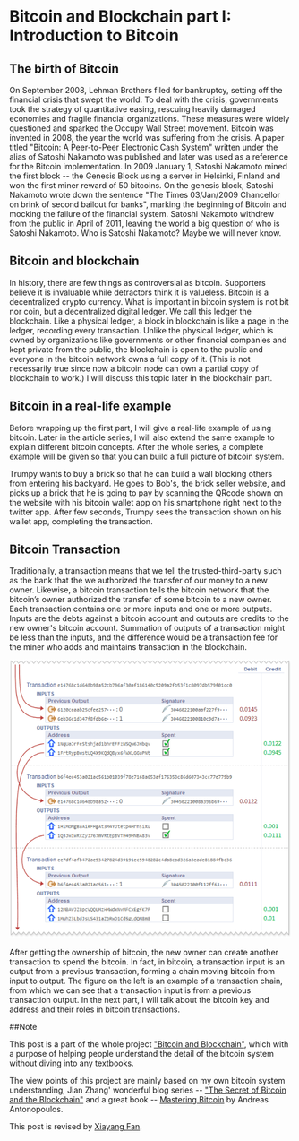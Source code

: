 # Bitcoin and Blockchain part I: Introduction to Bitcoin

## The birth of Bitcoin
On September 2008, Lehman Brothers filed for bankruptcy, setting off the financial crisis that swept the world. To deal with the crisis, governments took the strategy of quantitative easing, rescuing heavily damaged economies and fragile financial organizations. These measures were widely questioned and sparked the Occupy Wall Street movement.
Bitcoin was invented in 2008, the year the world was suffering from the crisis. A paper titled "Bitcoin: A Peer-to-Peer Electronic Cash System" written under the alias of Satoshi Nakamoto was published and later was used as a reference for the Bitcoin implementation. In 2009 January 1, Satoshi Nakamoto mined the first block -- the Genesis Block using a server in Helsinki, Finland and won the first miner reward of 50 bitcoins. On the genesis block, Satoshi Nakamoto wrote down the sentence "The Times 03/Jan/2009 Chancellor on brink of second bailout for banks", marking the beginning of Bitcoin and mocking the failure of the financial system. Satoshi Nakamoto withdrew from the public in April of 2011, leaving the world a big question of who is Satoshi Nakamoto. Who is Satoshi Nakamoto? Maybe we will never know.


## Bitcoin and blockchain
In history, there are few things as controversial as bitcoin. Supporters believe it is invaluable while detractors think it is valueless. Bitcoin is a decentralized crypto currency. What is important in bitcoin system is not bit nor coin, but a decentralized digital ledger. We call this ledger the blockchain. Like a physical ledger, a block in blockchain is like a page in the ledger, recording every transaction. Unlike the physical ledger, which is owned by organizations like governments or other financial companies and kept private from the public, the blockchain is open to the public and everyone in the bitcoin network owns a full copy of it. (This is not necessarily true since now a bitcoin node can own a partial copy of blockchain to work.) I will discuss this topic later in the blockchain part.



## Bitcoin in a real-life example
Before wrapping up the first part, I will give a real-life example of using bitcoin. Later in the article series, I will also extend the same example to explain different bitcoin concepts. After the whole series, a complete example will be given so that you can build a full picture of bitcoin system.

Trumpy wants to buy a brick so that he can build a wall blocking others from entering his backyard. He goes to Bob's, the brick seller website, and picks up a brick that he is going to pay by scanning the QRcode shown on the website with his bitcoin wallet app on his smartphone right next to the twitter app. After few seconds, Trumpy sees the transaction shown on his wallet app, completing the transaction.

## Bitcoin Transaction

Traditionally, a transaction means that we tell the trusted-third-party such as the bank that the we authorized the transfer of our money to a new owner. Likewise, a bitcoin transaction tells the bitcoin network that the bitcoin’s owner authorized the transfer of some bitcoin to a new owner. Each transaction contains one or more inputs and one or more outputs. Inputs are the debts against a bitcoin account and outputs are credits to the new owner's bitcoin account. Summation of outputs of a transaction might be less than the inputs, and the difference would be a transaction fee for the miner who adds and maintains transaction in the blockchain.


![Alt text](/images/transaction-chain.png)

After getting the ownership of bitcoin, the new owner can create another transaction to spend the bitcoin. In fact, in bitcoin, a transaction input is an output from a previous transaction, forming a chain moving bitcoin from input to output. The figure on the left is an example of a transaction chain, from which we can see that a transaction input is from a previous transaction output.
In the next part, I will talk about the bitcoin key and address and their roles in bitcoin transactions.


##Note

This post is a part of the whole project ["Bitcoin and Blockchain"](https://github.com/JunbangHuang/blockchain), which with a purpose of helping people understand the detail of the bitcoin system without diving into any textbooks.

The view points of this project are mainly based on my own bitcoin system understanding, Jian Zhang' wonderful blog series -- ["The Secret of Bitcoin and the Blockchain"](http://www.infoq.com/cn/articles/bitcoin-and-block-chain-part01) and a great book -- [Mastering Bitcoin](http://shop.oreilly.com/product/0636920032281.do) by Andreas Antonopoulos. 

This post is revised by [Xiayang Fan](https://www.linkedin.com/in/xiayang-fan-023465a8/).
